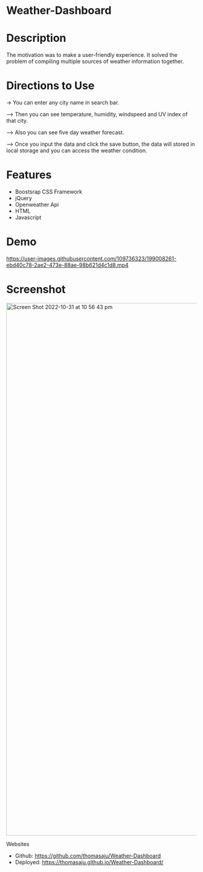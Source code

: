 # Weather-Dashboard

# Description
The motivation was to make a user-friendly experience. It solved the problem of compiling multiple sources of weather information together. 


# Directions to Use

-> You can enter any city name in search bar.

--> Then you can see temperature, humidity, windspeed and UV index of that city.

--> Also you can see five day weather forecast.

--> Once you input the data and click the save button, the data will stored in local storage and you can access the weather condition.

# Features

- Boostsrap CSS Framework
- jQuery
- Openweather Api
- HTML
- Javascript


# Demo



https://user-images.githubusercontent.com/109736323/199008261-ebd40c78-2ae2-473e-88ae-98b621d4c1d8.mp4








# Screenshot
<img width="1409" alt="Screen Shot 2022-10-31 at 10 56 43 pm" src="https://user-images.githubusercontent.com/109736323/199008146-848275e9-a4c0-41ef-bb00-06dc3c783538.png">

Websites
- Github: https://github.com/thomasaju/Weather-Dashboard
- Deployed: https://thomasaju.github.io/Weather-Dashboard/

